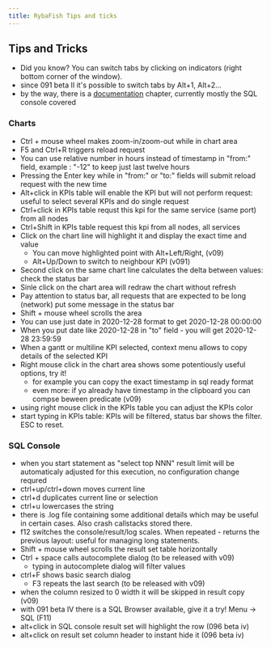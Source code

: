 ```yaml
---
title: RybaFish Tips and ticks
---
```


## Tips and Tricks

* Did you know? You can switch tabs by clicking on indicators (right bottom corner of the window).
* since 091 beta II it's possible to switch tabs by Alt+1, Alt+2...
* by the way, there is a [documentation](/doc) chapter, currently mostly the SQL console covered

### Charts
* Ctrl + mouse wheel makes zoom-in/zoom-out while in chart area
* F5 and Ctrl+R triggers reload request
* You can use relative number in hours instead of timestamp in "from:" field, example : "-12" to keep just last twelve hours
* Pressing the Enter key while in "from:" or "to:" fields will submit reload request with the new time
* Alt+click in KPIs table will enable the KPI but will not perform request: useful to select several KPIs and do single request
* Ctrl+click in KPIs table requst this kpi for the same service (same port) from all nodes
* Ctrl+Shift in KPIs table request this kpi from all nodes, all services
* Click on the chart line will highlight it and display the exact time and value
   * You can move highlighted point with Alt+Left/Right, (v09)
   * Alt+Up/Down to switch to neighbour KPI (v091)
* Second click on the same chart line calculates the delta between values: check the status bar
* Sinle click on the chart area will redraw the chart without refresh
* Pay attention to status bar, all requests that are expected to be long (network) put some message in the status bar
* Shift + mouse wheel scrolls the area
* You can use just date in 2020-12-28 format to get 2020-12-28 00:00:00
* When you put date like 2020-12-28 in "to" field - you will get  2020-12-28 23:59:59
* When a gantt or multiline KPI selected, context menu allows to copy details of the selected KPI
* Right mouse click in the chart area shows some potentiously useful options, try it!
  * for example you can copy the exact timestamp in sql ready format
  * even more: if yo already have timestamp in the clipboard you can compse beween predicate (v09)
* using right mouse click in the KPIs table you can adjust the KPIs color
* start typing in KPIs table: KPIs will be filtered, status bar shows the filter. ESC to reset.
 

### SQL Console

* when you start statement as "select top NNN" result limit will be automaticaly adjusted for this execution, no configuration change requred
* ctrl+up/ctrl+down moves current line
* ctrl+d duplicates current line or selection
* ctrl+u lowercases the string
* there is .log file containing some additional details which may be useful in certain cases. Also crash callstacks stored there.
* f12 switches the console/result/log scales. When repeated - returns the previous layout: useful for managing long statements.
* Shift + mouse wheel scrolls the result set table horizontally
* Ctrl + space calls autocomplete dialog (to be released with v09)
  * typing  in autocomplete dialog will filter values
* ctrl+F shows basic search dialog
  * F3 repeats the last search (to be released with v09)
* when the column resized to 0 width it will be skipped in result copy (v09)
* with 091 beta IV there is a SQL Browser available, give it a try! Menu -> SQL (F11)
* alt+click in SQL console result set will highlight the row (096 beta iv)
* alt+click on result set column header to instant hide it (096 beta iv)

